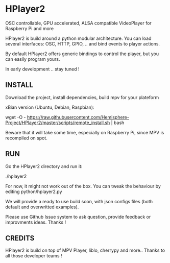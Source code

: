 # HPlayer2
OSC controllable, GPU accelerated, ALSA compatible VideoPlayer for Raspberry Pi and more

HPlayer2 is build around a python modular architecture.
You can load several interfaces: OSC, HTTP, GPIO, .. and bind events to player actions.

By default HPlayer2 offers generic bindings to control the player,
but you can easily program yours.

In early development .. stay tuned !


## INSTALL

Download the project, install dependencies, build mpv for your plateform

xBian version (Ubuntu, Debian, Raspbian):

  wget -O - https://raw.githubusercontent.com/Hemisphere-Project/HPlayer2/master/scripts/remote_install.sh | bash

Beware that it will take some time, especially on Raspberry Pi, since MPV is recompiled on spot.


## RUN

Go the HPlayer2 directory and run it:

  ./hplayer2

For now, it might not work out of the box.
You can tweak the behaviour by editing python/hplayer2.py

We will provide a ready to use build soon, with json configs files (both default and overwritted examples).

Please use Github Issue system to ask question, provide feedback or improvments ideas.
Thanks !


## CREDITS

HPlayer2 is build on top of MPV Player, liblo, cherrypy and more..
Thanks to all those developer teams !

